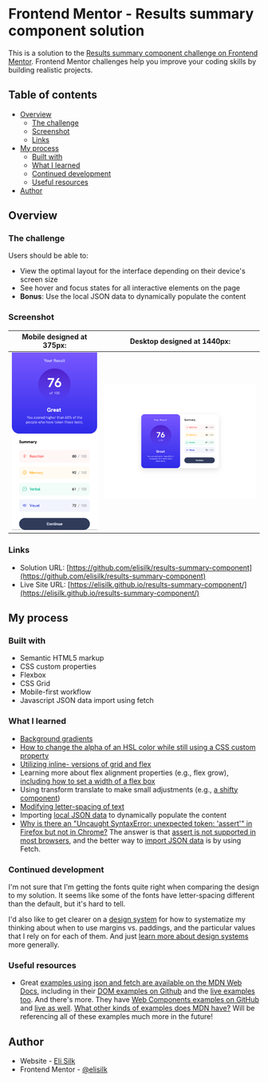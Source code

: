 # Frontend Mentor - Results summary component solution

This is a solution to the [Results summary component challenge on Frontend Mentor](https://www.frontendmentor.io/challenges/results-summary-component-CE_K6s0maV). Frontend Mentor challenges help you improve your coding skills by building realistic projects.

## Table of contents

- [Overview](#overview)
  - [The challenge](#the-challenge)
  - [Screenshot](#screenshot)
  - [Links](#links)
- [My process](#my-process)
  - [Built with](#built-with)
  - [What I learned](#what-i-learned)
  - [Continued development](#continued-development)
  - [Useful resources](#useful-resources)
- [Author](#author)

## Overview

### The challenge

Users should be able to:

- View the optimal layout for the interface depending on their device's screen size
- See hover and focus states for all interactive elements on the page
- **Bonus**: Use the local JSON data to dynamically populate the content

### Screenshot

|  Mobile designed at 375px:   |  Desktop designed at 1440px:  |
| :--------------------------: | :---------------------------: |
| ![](./screenshot-mobile.png) | ![](./screenshot-desktop.png) |

### Links

- Solution URL: [https://github.com/elisilk/results-summary-component](https://github.com/elisilk/results-summary-component)
- Live Site URL: [https://elisilk.github.io/results-summary-component/](https://elisilk.github.io/results-summary-component/)

## My process

### Built with

- Semantic HTML5 markup
- CSS custom properties
- Flexbox
- CSS Grid
- Mobile-first workflow
- Javascript JSON data import using fetch

### What I learned

- [Background gradients](https://developer.mozilla.org/en-US/docs/Web/CSS/gradient/linear-gradient)
- [How to change the alpha of an HSL color while still using a CSS custom property](https://stackoverflow.com/questions/76173508/how-to-change-alpha-of-an-hsl-color-if-the-color-comes-from-a-css-custom-propert)
- [Utilizing inline- versions of grid and flex](https://stackoverflow.com/questions/66948139/how-to-prevent-css-grid-from-taking-up-full-width)
- Learning more about flex alignment properties (e.g., flex grow), [including how to set a width of a flex box](https://stackoverflow.com/questions/29885284/how-to-set-a-fixed-width-column-with-css-flexbox)
- Using transform translate to make small adjustments (e.g., [a shifty component](https://www.joshwcomeau.com/css/pixel-perfection/))
- [Modifying letter-spacing of text](https://developer.mozilla.org/en-US/docs/Web/CSS/letter-spacing)
- Importing [local JSON data](https://developer.mozilla.org/en-US/docs/Web/API/Response/json) to dynamically populate the content
- [Why is there an "Uncaught SyntaxError: unexpected token: 'assert'" in Firefox but not in Chrome?](https://stackoverflow.com/questions/74612444/problem-with-import-json-in-firefox-but-in-other-browsers-it-work) The answer is that [assert is not supported in most browsers](https://developer.mozilla.org/en-US/docs/Web/JavaScript/Reference/Statements/import#browser_compatibility), and the better way to [import JSON data](https://www.freecodecamp.org/news/how-to-read-json-file-in-javascript/) is by using Fetch.

### Continued development

I'm not sure that I'm getting the fonts quite right when comparing the design to my solution. It seems like some of the fonts have letter-spacing different than the default, but it's hard to tell.

I'd also like to get clearer on a [design system](https://www.figma.com/design-systems/) for how to systematize my thinking about when to use margins vs. paddings, and the particular values that I rely on for each of them. And just [learn more about design systems](https://help.figma.com/hc/en-us/articles/14552901442839-Overview-Introduction-to-design-systems) more generally.

### Useful resources

- Great [examples using json and fetch are available on the MDN Web Docs](https://developer.mozilla.org/en-US/docs/Web/API/Response/json), including in their [DOM examples on Github](https://github.com/mdn/dom-examples/) and the [live examples too](https://mdn.github.io/dom-examples/). And there's more. They have [Web Components examples on GitHub]() and [live as well](https://mdn.github.io/web-components-examples/). [What other kinds of examples does MDN have?](https://developer.mozilla.org/en-US/) Will be referencing all of these examples much more in the future!

## Author

- Website - [Eli Silk](https://github.com/elisilk)
- Frontend Mentor - [@elisilk](https://www.frontendmentor.io/profile/elisilk)
